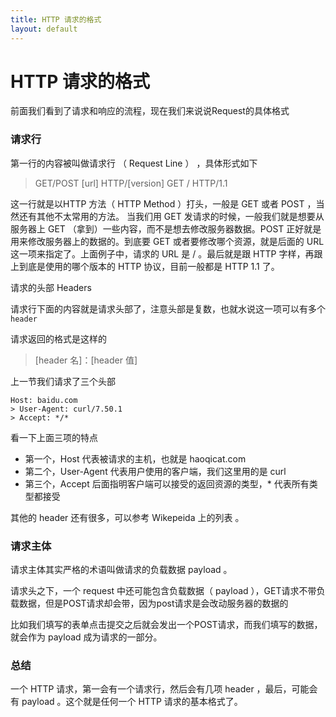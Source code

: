 ```yaml
---
title: HTTP 请求的格式
layout: default
---
```


# HTTP 请求的格式

前面我们看到了请求和响应的流程，现在我们来说说Request的具体格式

### 请求行

第一行的内容被叫做请求行 （ Request Line ） ，具体形式如下

>GET/POST [url] HTTP/[version]   GET / HTTP/1.1

这一行就是以HTTP 方法（ HTTP Method ）打头，一般是 GET 或者 POST ，当然还有其他不太常用的方法。 当我们用 GET 发请求的时候，一般我们就是想要从服务器上 GET （拿到）一些内容，而不是想去修改服务器数据。POST 正好就是用来修改服务器上的数据的。到底要 GET 或者要修改哪个资源，就是后面的 URL 这一项来指定了。上面例子中，请求的 URL 是 / 。最后就是跟 HTTP 字样，再跟上到底是使用的哪个版本的 HTTP 协议，目前一般都是 HTTP 1.1 了。

请求的头部 Headers

请求行下面的内容就是请求头部了，注意头部是复数，也就水说这一项可以有多个`header`

请求返回的格式是这样的

>[header 名]：[header 值]

上一节我们请求了三个头部

```
Host: baidu.com
> User-Agent: curl/7.50.1
> Accept: */*
```

看一下上面三项的特点
- 第一个，Host 代表被请求的主机，也就是 haoqicat.com
- 第二个，User-Agent 代表用户使用的客户端，我们这里用的是 curl
- 第三个，Accept 后面指明客户端可以接受的返回资源的类型，* 代表所有类型都接受

其他的 header 还有很多，可以参考 Wikepeida 上的列表 。

### 请求主体

请求主体其实严格的术语叫做请求的负载数据 payload 。

请求头之下，一个 request 中还可能包含负载数据（ payload ），GET请求不带负载数据，但是POST请求却会带，因为post请求是会改动服务器的数据的

比如我们填写的表单点击提交之后就会发出一个POST请求，而我们填写的数据， 就会作为 payload 成为请求的一部分。

### 总结

一个 HTTP 请求，第一会有一个请求行，然后会有几项 header ，最后，可能会有 payload 。这个就是任何一个 HTTP 请求的基本格式了。
